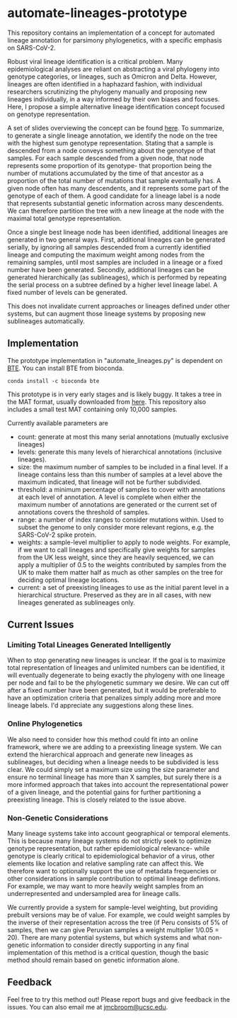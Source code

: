 # automate-lineages-prototype

This repository contains an implementation of a concept for automated lineage annotation for parsimony phylogenetics, with a specific
emphasis on SARS-CoV-2. 

Robust viral lineage identification is a critical problem. Many epidemiological analyses are reliant on abstracting a viral phylogeny
into genotype categories, or lineages, such as Omicron and Delta. However, lineages are often identified in a haphazard fashion, with individual researchers scrutinizing the phylogeny manually and proposing new lineages individually, in a way informed by their own biases and focuses. Here, I propose a simple alternative lineage identification concept focused on genotype representation.

A set of slides overviewing the concept can be found [here](https://docs.google.com/presentation/d/1IrP0Ey2Ue1dtx2L-azNY1jLF4n-re7mB5BBM_m0327w/edit?usp=sharing). To summarize, to generate a single lineage annotation, we identify
the node on the tree with the highest sum genotype representation. Stating that a sample is descended from a node conveys something about the genotype of that samples. For each sample descended from a given node, that node
represents some proportion of its genotype- that proportion being the number of mutations accumulated by the time of that ancestor as a 
proportion of the total number of mutations that sample eventually has. A given node often has many descendents, and it represents some
part of the genotype of each of them. A good candidate for a lineage label is a node that represents substantial genetic information across many descendents. We can therefore partition the tree with a new lineage at the node with the maximal total genotype representation.

Once a single best lineage node has been identified, additional lineages are generated in two general ways. First, additional lineages 
can be generated serially, by ignoring all samples descended from a currently identified lineage and computing the maximum weight among 
nodes from the remaining samples, until most samples are included in a lineage or a fixed number have been generated. Secondly, additional
lineages can be generated hierarchically (as sublineages), which is performed by repeating the serial process on a subtree defined by 
a higher level lineage label. A fixed number of levels can be generated.

This does not invalidate current approaches or lineages defined under other systems, but can augment those lineage systems
by proposing new sublineages automatically.

## Implementation

The prototype implementation in "automate_lineages.py" is dependent on [BTE](https://github.com/jmcbroome/BTE). You can install BTE from bioconda.

```
conda install -c bioconda bte
```

This prototype is in very early stages and is likely buggy. It takes a tree in the MAT format, usually downloaded from [here](http://hgdownload.soe.ucsc.edu/goldenPath/wuhCor1/UShER_SARS-CoV-2/). This repository also includes a small test MAT containing only 
10,000 samples.

Currently available parameters are
- count: generate at most this many serial annotations (mutually exclusive lineages)
- levels: generate this many levels of hierarchical annotations (inclusive lineages).
- size: the maximum number of samples to be included in a final level. If a lineage contains less than this number of samples at a level above the maximum indicated, that lineage will not be further subdivided.
- threshold: a minimum percentage of samples to cover with annotations at each level of annotation. A level is complete when either 
the maximum number of annotations are generated or the current set of annotations covers the threshold of samples.
- range: a number of index ranges to consider mutations within. Used to subset the genome to only consider more relevant regions,
e.g. the SARS-CoV-2 spike protein.
- weights: a sample-level multiplier to apply to node weights. For example, if we want to call lineages and specifically give weights 
for samples from the UK less weight, since they are heavily sequenced, we can apply a multiplier of 0.5 to the weights contributed by
samples from the UK to make them matter half as much as other samples on the tree for deciding optimal lineage locations.
- current: a set of preexisting lineages to use as the initial parent level in a hierarchical structure. Preserved as they are in all cases, with new lineages generated as sublineages only.

## Current Issues

### Limiting Total Lineages Generated Intelligently

When to stop generating new lineages is unclear. If the goal is to maximize total representation of lineages and unlimited numbers can be identified, it will eventually degenerate to being exactly the phylogeny with one lineage per node and fail to be the phylogenetic summary we desire. We can cut off after a fixed number have been generated, but it would be preferable to have an optimization criteria that penalizes simply adding more and more lineage labels. I'd appreciate any suggestions along these lines.

### Online Phylogenetics

We also need to consider how this method could fit into an online framework, where we are adding to a preexisting lineage system.
We can extend the hierarchical approach and generate new lineages as sublineages, but deciding when a lineage needs to be subdivided
is less clear. We could simply set a maximum size using the size parameter and ensure no terminal lineage has more than X samples, but
surely there is a more informed approach that takes into account the representational power of a given lineage, and the potential gains
for further partitioning a preexisting lineage. This is closely related to the issue above.

### Non-Genetic Considerations

Many lineage systems take into account geographical or temporal elements. This is because many lineage systems do not strictly
seek to optimize genotype representation, but rather epidemiological relevance- while genotype is clearly critical to epidemiological behavior of a virus, other elements like location and relative sampling rate can affect this. We therefore want to optionally support
the use of metadata frequencies or other considerations in sample contribution to optimal lineage defintions. For example, we may want to more heavily weight samples from an underrepresented and undersampled area for lineage calls.

We currently provide a system for sample-level weighting, but providing prebuilt versions may be of value. For example, we could weight
samples by the inverse of their representation across the tree (if Peru consists of 5% of samples, then we can give Peruvian samples a weight multiplier
1/0.05 = 20). There are many potential systems, but which systems and what non-genetic information to consider directly supporting in any final implementation of this method is a critical question, though the basic method should remain based on genetic information alone.

## Feedback

Feel free to try this method out! Please report bugs and give feedback in the issues. You can also email me at jmcbroom@ucsc.edu.